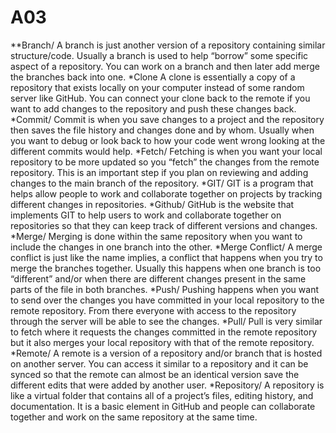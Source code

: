 # A03
**Branch/
A branch is just another version of a repository containing similar structure/code. Usually a branch is used to help “borrow” some specific aspect of a repository. You can work on a branch and then later add merge the branches back into one.
*Clone
A clone is essentially a copy of a repository that exists locally on your computer instead of some random server like GitHub. You can connect your clone back to the remote if you want to add changes to the repository and push these changes back.
*Commit/
Commit is when you save changes to a project and the repository then saves the file history and changes done and by whom. Usually when you want to debug or look back to how your code went wrong looking at the different commits would help.
*Fetch/
Fetching is when you want your local repository to be more updated so you “fetch” the changes from the remote repository. This is an important step if you plan on reviewing and adding changes to the main branch of the repository. 
*GIT/
GIT is a program that helps allow people to work and collaborate together on projects by tracking different changes in repositories.
*Github/
GitHub is the website that implements GIT to help users to work and collaborate together on repositories so that they can keep track of different versions and changes.
*Merge/
Merging is done within the same repository when you want to include the changes in one branch into the other.
*Merge Conflict/
A merge conflict is just like the name implies, a conflict that happens when you try to merge the branches together. Usually this happens when one branch is too “different” and/or when there are different changes present in the same parts of the file in both branches.
*Push/
Pushing happens when you want to send over the changes you have committed in your local repository to the remote repository. From there everyone with access to the repository through the server will be able to see the changes.
*Pull/
Pull is very similar to fetch where it requests the changes committed in the remote repository but it also merges your local repository with that of the remote repository.
*Remote/
A remote is a version of a repository and/or branch that is hosted on another server. You can access it similar to a repository and it can be synced so that the remote can almost be an identical version save the different edits that were added by another user.
*Repository/
A repository is like a virtual folder that contains all of a project’s files, editing history, and documentation. It is a basic element in GitHub and people can collaborate together and work on the same repository at the same time.

